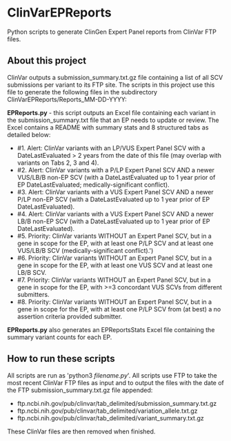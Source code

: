 # ClinVarEPReports
Python scripts to generate ClinGen Expert Panel reports from ClinVar FTP files.

## About this project
ClinVar outputs a submission_summary.txt.gz file containing a list of all SCV submissions per variant to its FTP site.
The scripts in this project use this file to generate the following files in the subdirectory ClinVarEPReports/Reports_MM-DD-YYYY:

**EPReports.py** - this script outputs an Excel file containing each variant in the submission_summary.txt file that an EP needs to update or review. The Excel contains a README with summary stats and 8 structured tabs as detailed below:
  * \#1. Alert: ClinVar variants with an LP/VUS Expert Panel SCV with a DateLastEvaluated > 2 years from the date of this file (may overlap with variants on Tabs 2, 3 and 4).
  * \#2. Alert: ClinVar variants with a P/LP Expert Panel SCV AND a newer VUS/LB/B non-EP SCV (with a DateLastEvaluated up to 1 year prior of EP DateLastEvaluated; medically-significant conflict).
  * \#3. Alert: ClinVar variants with a VUS Expert Panel SCV AND a newer P/LP non-EP SCV (with a DateLastEvaluated up to 1 year prior of EP DateLastEvaluated).
  * \#4. Alert: ClinVar variants with a VUS Expert Panel SCV AND a newer LB/B non-EP SCV (with a DateLastEvaluated up to 1 year prior of EP DateLastEvaluated).
  * \#5. Priority: ClinVar variants WITHOUT an Expert Panel SCV, but in a gene in scope for the EP, with at least one P/LP SCV and at least one VUS/LB/B SCV (medically-significant conflict).')
  * \#6. Priority: ClinVar variants WITHOUT an Expert Panel SCV, but in a gene in scope for the EP, with at least one VUS SCV and at least one LB/B SCV.
  * \#7. Priority: ClinVar variants WITHOUT an Expert Panel SCV, but in a gene in scope for the EP, with >=3 concordant VUS SCVs from different submitters.
  * \#8. Priority: ClinVar variants WITHOUT an Expert Panel SCV, but in a gene in scope for the EP, with at least one P/LP SCV from (at best) a no assertion criteria provided submitter.

**EPReports.py** also generates an EPReportsStats Excel file containing the summary variant counts for each EP.

## How to run these scripts
All scripts are run as 'python3 *filename.py*'.
All scripts use FTP to take the most recent ClinVar FTP files as input and to output the files with the date of the FTP submission_summary.txt.gz file appended:

  * ftp.ncbi.nih.gov/pub/clinvar/tab_delimited/submission_summary.txt.gz
  * ftp.ncbi.nih.gov/pub/clinvar/tab_delimited/variation_allele.txt.gz
  * ftp.ncbi.nih.gov/pub/clinvar/tab_delimited/variant_summary.txt.gz

These ClinVar files are then removed when finished.
